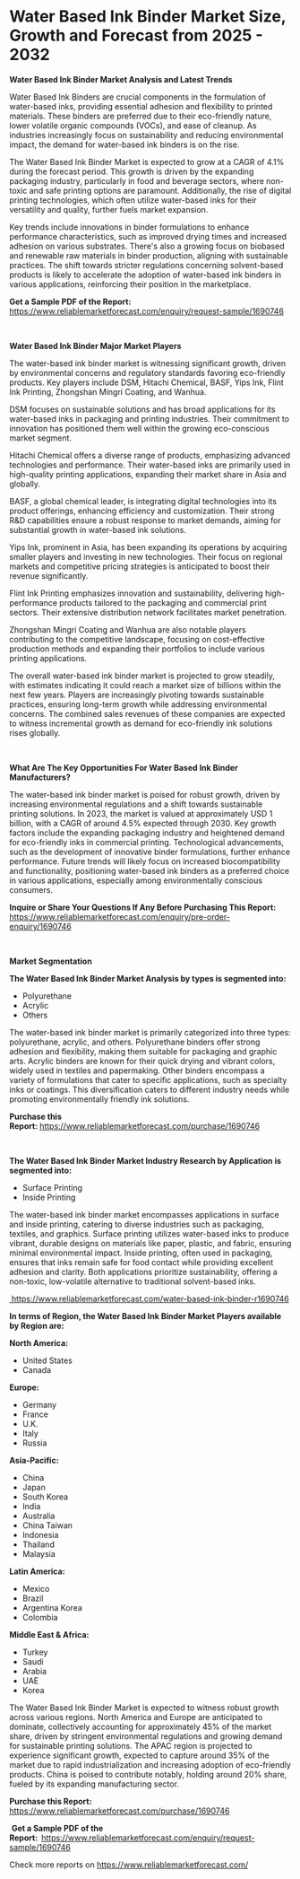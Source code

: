 <p><h1>Water Based Ink Binder Market Size, Growth and Forecast from 2025 - 2032</h1></p><p><strong>Water Based Ink Binder Market Analysis and Latest Trends</strong></p>
<p><p>Water Based Ink Binders are crucial components in the formulation of water-based inks, providing essential adhesion and flexibility to printed materials. These binders are preferred due to their eco-friendly nature, lower volatile organic compounds (VOCs), and ease of cleanup. As industries increasingly focus on sustainability and reducing environmental impact, the demand for water-based ink binders is on the rise.</p><p>The Water Based Ink Binder Market is expected to grow at a CAGR of 4.1% during the forecast period. This growth is driven by the expanding packaging industry, particularly in food and beverage sectors, where non-toxic and safe printing options are paramount. Additionally, the rise of digital printing technologies, which often utilize water-based inks for their versatility and quality, further fuels market expansion.</p><p>Key trends include innovations in binder formulations to enhance performance characteristics, such as improved drying times and increased adhesion on various substrates. There's also a growing focus on biobased and renewable raw materials in binder production, aligning with sustainable practices. The shift towards stricter regulations concerning solvent-based products is likely to accelerate the adoption of water-based ink binders in various applications, reinforcing their position in the marketplace.</p></p>
<p><strong>Get a Sample PDF of the Report:&nbsp;</strong> <a href="https://www.reliablemarketforecast.com/enquiry/request-sample/1690746?utm_campaign=1929&utm_medium=2&utm_source=Github&utm_content=ia&utm_term=06012025&utm_id=water-based-ink-binder">https://www.reliablemarketforecast.com/enquiry/request-sample/1690746</a></p>
<p>&nbsp;</p>
<p><strong>Water Based Ink Binder Major Market Players</strong></p>
<p><p>The water-based ink binder market is witnessing significant growth, driven by environmental concerns and regulatory standards favoring eco-friendly products. Key players include DSM, Hitachi Chemical, BASF, Yips Ink, Flint Ink Printing, Zhongshan Mingri Coating, and Wanhua.</p><p>DSM focuses on sustainable solutions and has broad applications for its water-based inks in packaging and printing industries. Their commitment to innovation has positioned them well within the growing eco-conscious market segment.</p><p>Hitachi Chemical offers a diverse range of products, emphasizing advanced technologies and performance. Their water-based inks are primarily used in high-quality printing applications, expanding their market share in Asia and globally.</p><p>BASF, a global chemical leader, is integrating digital technologies into its product offerings, enhancing efficiency and customization. Their strong R&D capabilities ensure a robust response to market demands, aiming for substantial growth in water-based ink solutions.</p><p>Yips Ink, prominent in Asia, has been expanding its operations by acquiring smaller players and investing in new technologies. Their focus on regional markets and competitive pricing strategies is anticipated to boost their revenue significantly.</p><p>Flint Ink Printing emphasizes innovation and sustainability, delivering high-performance products tailored to the packaging and commercial print sectors. Their extensive distribution network facilitates market penetration.</p><p>Zhongshan Mingri Coating and Wanhua are also notable players contributing to the competitive landscape, focusing on cost-effective production methods and expanding their portfolios to include various printing applications.</p><p>The overall water-based ink binder market is projected to grow steadily, with estimates indicating it could reach a market size of billions within the next few years. Players are increasingly pivoting towards sustainable practices, ensuring long-term growth while addressing environmental concerns. The combined sales revenues of these companies are expected to witness incremental growth as demand for eco-friendly ink solutions rises globally.</p></p>
<p>&nbsp;</p>
<p><strong>What Are The Key Opportunities For Water Based Ink Binder Manufacturers?</strong></p>
<p><p>The water-based ink binder market is poised for robust growth, driven by increasing environmental regulations and a shift towards sustainable printing solutions. In 2023, the market is valued at approximately USD 1 billion, with a CAGR of around 4.5% expected through 2030. Key growth factors include the expanding packaging industry and heightened demand for eco-friendly inks in commercial printing. Technological advancements, such as the development of innovative binder formulations, further enhance performance. Future trends will likely focus on increased biocompatibility and functionality, positioning water-based ink binders as a preferred choice in various applications, especially among environmentally conscious consumers.</p></p>
<p><strong>Inquire or Share Your Questions If Any Before Purchasing This Report:</strong> <a href="https://www.reliablemarketforecast.com/enquiry/pre-order-enquiry/1690746?utm_campaign=1929&utm_medium=2&utm_source=Github&utm_content=ia&utm_term=06012025&utm_id=water-based-ink-binder">https://www.reliablemarketforecast.com/enquiry/pre-order-enquiry/1690746</a></p>
<p>&nbsp;</p>
<p><strong>Market Segmentation</strong></p>
<p><strong>The Water Based Ink Binder Market Analysis by types is segmented into:</strong></p>
<p><ul><li>Polyurethane</li><li>Acrylic</li><li>Others</li></ul></p>
<p><p>The water-based ink binder market is primarily categorized into three types: polyurethane, acrylic, and others. Polyurethane binders offer strong adhesion and flexibility, making them suitable for packaging and graphic arts. Acrylic binders are known for their quick drying and vibrant colors, widely used in textiles and papermaking. Other binders encompass a variety of formulations that cater to specific applications, such as specialty inks or coatings. This diversification caters to different industry needs while promoting environmentally friendly ink solutions.</p></p>
<p><strong>Purchase this Report:&nbsp;</strong><a href="https://www.reliablemarketforecast.com/purchase/1690746?utm_campaign=1929&utm_medium=2&utm_source=Github&utm_content=ia&utm_term=06012025&utm_id=water-based-ink-binder">https://www.reliablemarketforecast.com/purchase/1690746</a></p>
<p>&nbsp;</p>
<p><strong>The Water Based Ink Binder Market Industry Research by Application is segmented into:</strong></p>
<p><ul><li>Surface Printing</li><li>Inside Printing</li></ul></p>
<p><p>The water-based ink binder market encompasses applications in surface and inside printing, catering to diverse industries such as packaging, textiles, and graphics. Surface printing utilizes water-based inks to produce vibrant, durable designs on materials like paper, plastic, and fabric, ensuring minimal environmental impact. Inside printing, often used in packaging, ensures that inks remain safe for food contact while providing excellent adhesion and clarity. Both applications prioritize sustainability, offering a non-toxic, low-volatile alternative to traditional solvent-based inks.</p></p>
<p><a href="https://www.reliablemarketforecast.com/water-based-ink-binder-r1690746?utm_campaign=1929&utm_medium=2&utm_source=Github&utm_content=ia&utm_term=06012025&utm_id=water-based-ink-binder">&nbsp;https://www.reliablemarketforecast.com/water-based-ink-binder-r1690746</a></p>
<p><strong>In terms of Region, the Water Based Ink Binder Market Players available by Region are:</strong></p>
<p>
    <p> <strong> North America: </strong>
        <ul>
            <li>United States</li>
            <li>Canada</li>
        </ul>
        </p> 
    <p> <strong> Europe: </strong>
        <ul>
            <li>Germany</li>
            <li>France</li>
            <li>U.K.</li>
            <li>Italy</li>
            <li>Russia</li>
        </ul>
        </p> 
    <p> <strong> Asia-Pacific: </strong>
        <ul>
            <li>China</li>
            <li>Japan</li>
            <li>South Korea</li>
            <li>India</li>
            <li>Australia</li>
            <li>China Taiwan</li>
            <li>Indonesia</li>
            <li>Thailand</li>
            <li>Malaysia</li>
        </ul>
        </p> 
    <p> <strong> Latin America: </strong>
        <ul>
            <li>Mexico</li>
            <li>Brazil</li>
            <li>Argentina Korea</li>
            <li>Colombia</li>
        </ul>
        </p> 
    <p> <strong> Middle East & Africa: </strong>
        <ul>
            <li>Turkey</li>
            <li>Saudi</li>
            <li>Arabia</li>
            <li>UAE</li>
            <li>Korea</li>
        </ul>
    </p>
    </p>
<p><p>The Water Based Ink Binder Market is expected to witness robust growth across various regions. North America and Europe are anticipated to dominate, collectively accounting for approximately 45% of the market share, driven by stringent environmental regulations and growing demand for sustainable printing solutions. The APAC region is projected to experience significant growth, expected to capture around 35% of the market due to rapid industrialization and increasing adoption of eco-friendly products. China is poised to contribute notably, holding around 20% share, fueled by its expanding manufacturing sector.</p></p>
<p><strong>Purchase this Report: </strong><a href="https://www.reliablemarketforecast.com/purchase/1690746?utm_campaign=1929&utm_medium=2&utm_source=Github&utm_content=ia&utm_term=06012025&utm_id=water-based-ink-binder">https://www.reliablemarketforecast.com/purchase/1690746</a></p>
<p>&nbsp;<strong>Get a Sample PDF of the Report:&nbsp;&nbsp;</strong><a href="https://www.reliablemarketforecast.com/enquiry/request-sample/1690746?utm_campaign=1929&utm_medium=2&utm_source=Github&utm_content=ia&utm_term=06012025&utm_id=water-based-ink-binder">https://www.reliablemarketforecast.com/enquiry/request-sample/1690746</a></p>
<p><strong></strong></p>
<p>Check more reports on <a href="https://www.reliablemarketforecast.com/?utm_campaign=1929&utm_medium=2&utm_source=Github&utm_content=ia&utm_term=06012025&utm_id=water-based-ink-binder">https://www.reliablemarketforecast.com/</a></p>